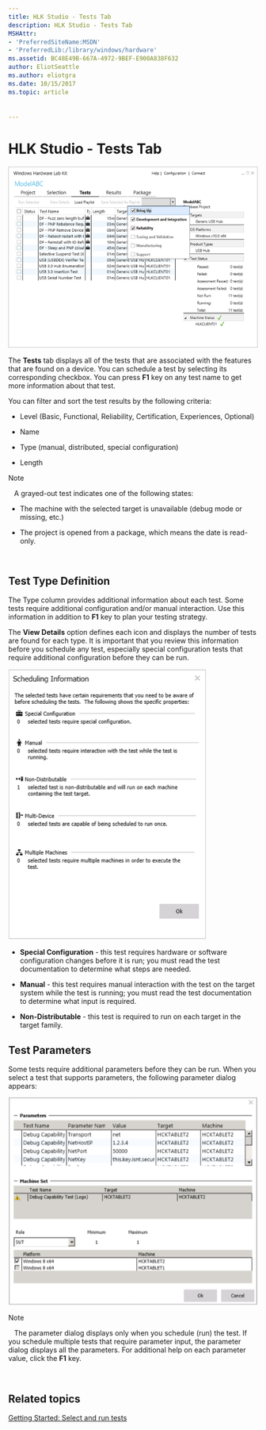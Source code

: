 ```yaml
---
title: HLK Studio - Tests Tab
description: HLK Studio - Tests Tab
MSHAttr:
- 'PreferredSiteName:MSDN'
- 'PreferredLib:/library/windows/hardware'
ms.assetid: BC48E49B-667A-4972-9BEF-E900A838F632
author: EliotSeattle
ms.author: eliotgra
ms.date: 10/15/2017
ms.topic: article


---
```


# HLK Studio - Tests Tab


![hlk studio tests tab](images/p-hlk-studio-tests-tab.png)

The **Tests** tab displays all of the tests that are associated with the features that are found on a device. You can schedule a test by selecting its corresponding checkbox. You can press **F1** key on any test name to get more information about that test.

You can filter and sort the test results by the following criteria:

-   Level (Basic, Functional, Reliability, Certification, Experiences, Optional)

-   Name

-   Type (manual, distributed, special configuration)

-   Length

>[!NOTE]
>  
A grayed-out test indicates one of the following states:

-   The machine with the selected target is unavailable (debug mode or missing, etc.)

-   The project is opened from a package, which means the date is read-only.

 

## <span id="Test_Type_Definition"></span><span id="test_type_definition"></span><span id="TEST_TYPE_DEFINITION"></span>Test Type Definition


The Type column provides additional information about each test. Some tests require additional configuration and/or manual interaction. Use this information in addition to **F1** key to plan your testing strategy.

The **View Details** option defines each icon and displays the number of tests are found for each type. It is important that you review this information before you schedule any test, especially special configuration tests that require additional configuration before they can be run.

![test type details dialog box](images/hck-winb-test-type-details-db.png)

-   **Special Configuration** - this test requires hardware or software configuration changes before it is run; you must read the test documentation to determine what steps are needed.

-   **Manual** - this test requires manual interaction with the test on the target system while the test is running; you must read the test documentation to determine what input is required.

-   **Non-Distributable** - this test is required to run on each target in the target family.

## <span id="Test_Parameters"></span><span id="test_parameters"></span><span id="TEST_PARAMETERS"></span>Test Parameters


Some tests require additional parameters before they can be run. When you select a test that supports parameters, the following parameter dialog appears:

![test parameter dialog box](images/hck-winb-parameter-db.png)

>[!NOTE]
>  
The parameter dialog displays only when you schedule (run) the test. If you schedule multiple tests that require parameter input, the parameter dialog displays all the parameters. For additional help on each parameter value, click the **F1** key.

 

## <span id="related_topics"></span>Related topics


[Getting Started: Select and run tests](..\getstarted\step-6-select-and-run-tests.md)

 

 







